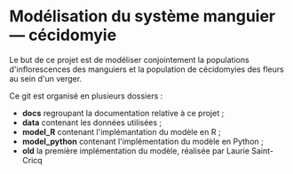 # Modélisation du système manguier — cécidomyie

Le but de ce projet est de modéliser conjointement la populations d'inflorescences des manguiers et la population de cécidomyies des fleurs au sein d'un verger.

Ce git est organisé en plusieurs dossiers :

+ **docs** regroupant la documentation relative à ce projet ;
+ **data** contenant les données utilisées ;
+ **model_R** contenant l'implémantation du modèle en R ;
+ **model_python** contenant l'implémentation du modèle en Python ;
+ **old** la première implémentation du modèle, réalisée par Laurie Saint-Cricq
